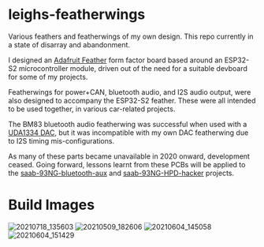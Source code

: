 # leighs-featherwings
Various feathers and featherwings of my own design. 
This repo currently in a state of disarray and abandonment.

I designed an [Adafruit Feather](https://learn.adafruit.com/adafruit-feather/feather-specification) form factor board based around an ESP32-S2 microcontroller module, driven out of the need for a suitable devboard for some of my projects. 

Featherwings for power+CAN, bluetooth audio, and I2S audio output, were also designed to accompany the ESP32-S2 feather. These were all intended to be used together, in various car-related projects.

The BM83 bluetooth audio featherwing was successful when used with a [UDA1334 DAC](https://learn.adafruit.com/adafruit-i2s-stereo-decoder-uda1334a), but it was incompatible with my own DAC featherwing due to I2S timing mis-configurations.

As many of these parts became unavailable in 2020 onward, development ceased. 
Going forward, lessons learnt from these PCBs will be applied to the [saab-93NG-bluetooth-aux](https://github.com/leighleighleigh/saab-93NG-bluetooth-aux) and [saab-93NG-HPD-hacker](https://github.com/leighleighleigh/saab-93NG-HPD-hacker) projects.

# Build Images
![20210718_135603](https://user-images.githubusercontent.com/19563769/143873520-76f6061b-0b20-4b30-8847-a56f0d796a3e.jpg)
![20210509_182606](https://user-images.githubusercontent.com/19563769/143873526-f4e4a0a7-48bb-4459-ad4b-c31068c06f04.jpg)
![20210604_145058](https://user-images.githubusercontent.com/19563769/143873534-9824d8fe-88a6-4a6b-a73d-5463b347946a.jpg)
![20210604_151429](https://user-images.githubusercontent.com/19563769/143873548-7fee6e21-0b00-40a5-b6af-a7388893eade.jpg)
